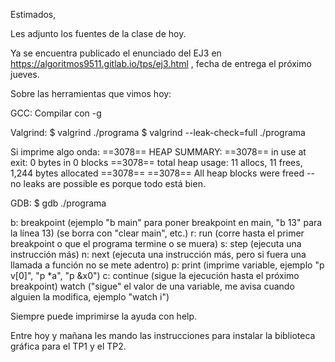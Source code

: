 Estimados,

   Les adjunto los fuentes de la clase de hoy.

   Ya se encuentra publicado el enunciado del EJ3 en https://algoritmos9511.gitlab.io/tps/ej3.html , fecha de entrega el próximo jueves.

   Sobre las herramientas que vimos hoy:


GCC:
Compilar con -g


Valgrind:
$ valgrind ./programa
$ valgrind --leak-check=full ./programa

Si imprime algo onda:
==3078== HEAP SUMMARY:
==3078==     in use at exit: 0 bytes in 0 blocks
==3078==   total heap usage: 11 allocs, 11 frees, 1,244 bytes allocated
==3078==
==3078== All heap blocks were freed -- no leaks are possible
es porque todo está bien.


GDB:
$ gdb ./programa

b: breakpoint (ejemplo "b main" para poner breakpoint en main, "b 13" para la línea 13) (se borra con "clear main", etc.)
r: run (corre hasta el primer breakpoint o que el programa termine o se muera)
s: step (ejecuta una instrucción más)
n: next (ejecuta una instrucción más, pero si fuera una llamada a función no se mete adentro)
p: print (imprime variable, ejemplo "p v[0]", "p *a", "p &x0")
c: continue (sigue la ejecución hasta el próximo breakpoint)
watch ("sigue" el valor de una variable, me avisa cuando alguien la modifica, ejemplo "watch i")

Siempre puede imprimirse la ayuda con help.


   Entre hoy y mañana les mando las instrucciones para instalar la biblioteca gráfica para el TP1 y el TP2.


